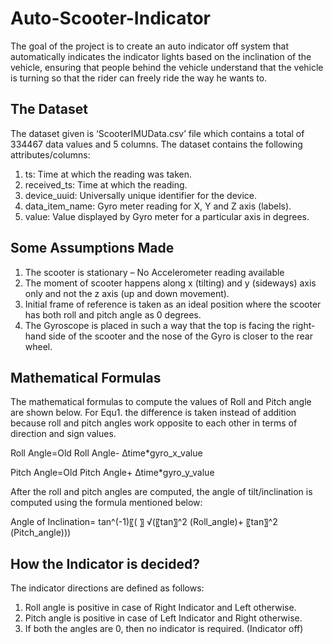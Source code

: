 # Auto-Scooter-Indicator

The goal of the project is to create an auto indicator off system that automatically indicates the indicator lights based on the inclination of the vehicle, ensuring that people behind the vehicle understand that the vehicle is turning so that the rider can freely ride the way he wants to.

## The Dataset

The dataset given is ‘ScooterIMUData.csv’ file which contains a total of 334467 data values and 5 columns. The dataset contains the following attributes/columns:
1.	ts: Time at which the reading was taken.
2.	received_ts: Time at which the reading.
3.	device_uuid:  Universally unique identifier for the device.
4.	data_item_name: Gyro meter reading for X, Y and Z axis (labels).
5.	value: Value displayed by Gyro meter for a particular axis in degrees.

## Some Assumptions Made

1.	The scooter is stationary – No Accelerometer reading available
2.	The moment of scooter happens along x (tilting) and y (sideways) axis only and not the z axis (up and down movement).
3.	Initial frame of reference is taken as an ideal position where the scooter has both roll and pitch angle as 0 degrees.
4.	The Gyroscope is placed in such a way that the top is facing the right-hand side of the scooter and the nose of the Gyro is closer to the rear wheel.

## Mathematical Formulas

The mathematical formulas to compute the values of Roll and Pitch angle are shown below. For Equ1. the difference is taken instead of addition because roll and pitch angles work opposite to each other in terms of direction and sign values.

Roll Angle=Old Roll Angle- ∆time*gyro_x_value					

Pitch Angle=Old Pitch Angle+ ∆time*gyro_y_value				

After the roll and pitch angles are computed, the angle of tilt/inclination is computed using the formula mentioned below:

Angle of Inclination=  tan^(-1)⁡〖( 〗 √(〖tan〗^2 (Roll_angle)+ 〖tan〗^2 (Pitch_angle)))

## How the Indicator is decided?

The indicator directions are defined as follows:
1.	Roll angle is positive in case of Right Indicator and Left otherwise.
2.  Pitch angle is positive in case of Left Indicator and Right otherwise.
3.  If both the angles are 0, then no indicator is required. (Indicator off)
